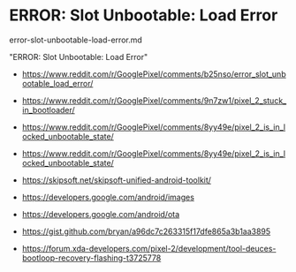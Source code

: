 # ERROR: Slot Unbootable: Load Error

error-slot-unbootable-load-error.md

"ERROR: Slot Unbootable: Load Error"

*   https://www.reddit.com/r/GooglePixel/comments/b25nso/error_slot_unbootable_load_error/

*   https://www.reddit.com/r/GooglePixel/comments/9n7zw1/pixel_2_stuck_in_bootloader/

*   https://www.reddit.com/r/GooglePixel/comments/8yy49e/pixel_2_is_in_locked_unbootable_state/

*   https://www.reddit.com/r/GooglePixel/comments/8yy49e/pixel_2_is_in_locked_unbootable_state/

*   https://skipsoft.net/skipsoft-unified-android-toolkit/

*   https://developers.google.com/android/images

*   https://developers.google.com/android/ota

*   https://gist.github.com/bryan/a96dc7c263315f17dfe865a3b1aa3895

*   https://forum.xda-developers.com/pixel-2/development/tool-deuces-bootloop-recovery-flashing-t3725778


